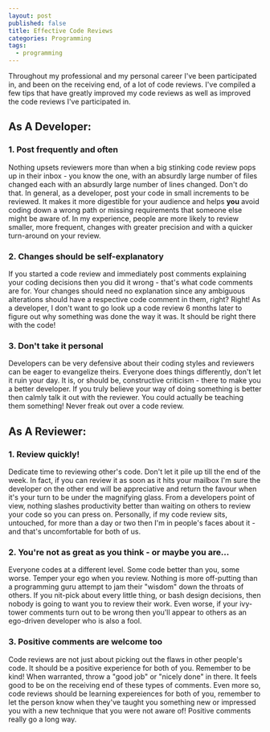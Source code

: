 ```yaml
---
layout: post
published: false
title: Effective Code Reviews
categories: Programming
tags: 
  - programming
---
```


Throughout my professional and my personal career I've been participated in, and been on the receiving end, of a lot of code reviews. I've compiled a few tips that have greatly improved my code reviews as well as improved the code reviews I've participated in.  

## As A Developer:

### 1. Post frequently and often
Nothing upsets reviewers more than when a big stinking code review pops up in their inbox - you know the one, with an absurdly large number of files changed each with an absurdly large number of lines changed. Don't do that. In general, as a developer, post your code in small increments to be reviewed. It makes it more digestible for your audience and helps **you** avoid coding down a wrong path or missing requirements that someone else might be aware of. In my experience, people are more likely to review smaller, more frequent, changes with greater precision and with a quicker turn-around on your review.

### 2. Changes should be self-explanatory
If you started a code review and immediately post comments explaining your coding decisions then you did it wrong - that's what code comments are for. Your changes should need no explanation since any ambiguous alterations should have a respective code comment in them, right? Right! As a developer, I don't want to go look up a code review 6 months later to figure out why something was done the way it was. It should be right there with the code!

### 3. Don't take it personal
Developers can be very defensive about their coding styles and reviewers can be eager to evangelize theirs. Everyone does things differently, don't let it ruin your day. It is, or should be, constructive criticism - there to make you a better developer. If you truly believe your way of doing something is better then calmly talk it out with the reviewer. You could actually be teaching them something! Never freak out over a code review.

## As A Reviewer:

### 1. Review quickly!
Dedicate time to reviewing other's code. Don't let it pile up till the end of the week. In fact, if you can review it as soon as it hits your mailbox I'm sure the developer on the other end will be appreciative and return the favour when it's your turn to be under the magnifying glass. From a developers point of view, nothing slashes productivity better than waiting on others to review your code so you can press on. Personally, if my code review sits, untouched, for more than a day or two then I'm in people's faces about it - and that's uncomfortable for both of us.

### 2. You're not as great as you think - or maybe you are...
Everyone codes at a different level. Some code better than you, some worse. Temper your ego when you review. Nothing is more off-putting than a programming guru attempt to jam their "wisdom" down the throats of others. If you nit-pick about every little thing, or bash design decisions, then nobody is going to want you to review their work. Even worse, if your ivy-tower comments turn out to be wrong then you'll appear to others as an ego-driven developer who is also a fool.

### 3. Positive comments are welcome too
Code reviews are not just about picking out the flaws in other people's code. It should be a positive experience for both of you. Remember to be kind! When warranted, throw a "good job" or "nicely done" in there. It feels good to be on the receiving end of these types of comments. Even more so, code reviews should be learning expereiences for both of you, remember to let the person know when they've taught you something new or impressed you with a new technique that you were not aware of! Positive comments really go a long way.